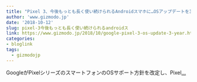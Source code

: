 ```yaml
---
title: "Pixel 3、今後もっとも長く使い続けられるAndroidスマホに…OSアップデートを3年保証"
author: 'www.gizmodo.jp'
date: '2018-10-12'
slug: pixel-3今後もっとも長く使い続けられるandroidス
link: https://www.gizmodo.jp/2018/10/google-pixel-3-os-update-3-year.html
categories:
- bloglink
tags:
  - gizmodojp
---
```


GoogleがPixelシリーズのスマートフォンのOSサポート方針を改定し、Pixel[... <i class="fas fa-external-link-alt"></i>](https://www.gizmodo.jp/2018/10/google-pixel-3-os-update-3-year.html)

